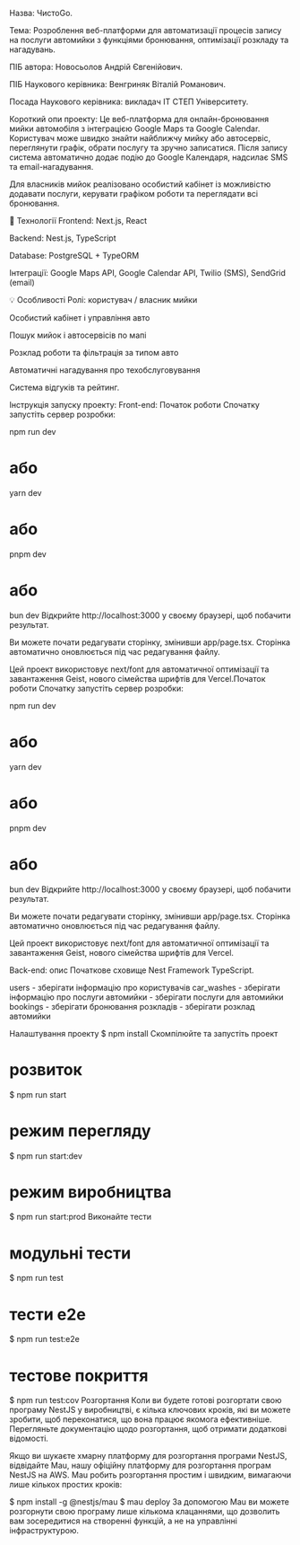 Назва: ЧистоGo.

Тема: Розроблення веб-платформи для автоматизації процесів запису на послуги автомийки з функціями бронювання, оптимізації розкладу та нагадувань.

ПІБ автора: Новосьолов Андрій Євгенійович.

ПІБ Наукового керівника: Венгриняк Віталій Романович.

Посада Наукового керівника: викладач ІТ СТЕП Університету.

Короткий опи проекту:
Це веб-платформа для онлайн-бронювання мийки автомобіля з інтеграцією Google Maps та Google Calendar. Користувач може швидко знайти найближчу мийку або автосервіс, переглянути графік, обрати послугу та зручно записатися. Після запису система автоматично додає подію до Google Календаря, надсилає SMS та email-нагадування.

Для власників мийок реалізовано особистий кабінет із можливістю додавати послуги, керувати графіком роботи та переглядати всі бронювання.

🔧 Технології
Frontend: Next.js, React

Backend: Nest.js, TypeScript

Database: PostgreSQL + TypeORM

Інтеграції: Google Maps API, Google Calendar API, Twilio (SMS), SendGrid (email)

💡 Особливості
Ролі: користувач / власник мийки

Особистий кабінет і управління авто

Пошук мийок і автосервісів по мапі

Розклад роботи та фільтрація за типом авто

Автоматичні нагадування про техобслуговування

Система відгуків та рейтинг.

Інструкція запуску проекту:
Front-end:
Початок роботи
Спочатку запустіть сервер розробки:

npm run dev
# або
yarn dev
# або
pnpm dev
# або
bun dev
Відкрийте http://localhost:3000 у своєму браузері, щоб побачити результат.

Ви можете почати редагувати сторінку, змінивши app/page.tsx. Сторінка автоматично оновлюється під час редагування файлу.

Цей проект використовує next/font для автоматичної оптимізації та завантаження Geist, нового сімейства шрифтів для Vercel.Початок роботи
Спочатку запустіть сервер розробки:

npm run dev
# або
yarn dev
# або
pnpm dev
# або
bun dev
Відкрийте http://localhost:3000 у своєму браузері, щоб побачити результат.

Ви можете почати редагувати сторінку, змінивши app/page.tsx. Сторінка автоматично оновлюється під час редагування файлу.

Цей проект використовує next/font для автоматичної оптимізації та завантаження Geist, нового сімейства шрифтів для Vercel.

Back-end:
опис
Початкове сховище Nest Framework TypeScript.

users - зберігати інформацію про користувачів car_washes - зберігати інформацію про послуги автомийки - зберігати послуги для автомийки bookings - зберігати бронювання розкладів - зберігати розклад автомийки

Налаштування проекту
$ npm install
Скомпілюйте та запустіть проект
# розвиток
$ npm run start

# режим перегляду
$ npm run start:dev

# режим виробництва
$ npm run start:prod
Виконайте тести
# модульні тести
$ npm run test

# тести e2e
$ npm run test:e2e

# тестове покриття
$ npm run test:cov
Розгортання
Коли ви будете готові розгортати свою програму NestJS у виробництві, є кілька ключових кроків, які ви можете зробити, щоб переконатися, що вона працює якомога ефективніше. Перегляньте документацію щодо розгортання, щоб отримати додаткові відомості.

Якщо ви шукаєте хмарну платформу для розгортання програми NestJS, відвідайте Mau, нашу офіційну платформу для розгортання програм NestJS на AWS. Mau робить розгортання простим і швидким, вимагаючи лише кількох простих кроків:

$ npm install -g @nestjs/mau
$ mau deploy
За допомогою Mau ви можете розгорнути свою програму лише кількома клацаннями, що дозволить вам зосередитися на створенні функцій, а не на управлінні інфраструктурою.
